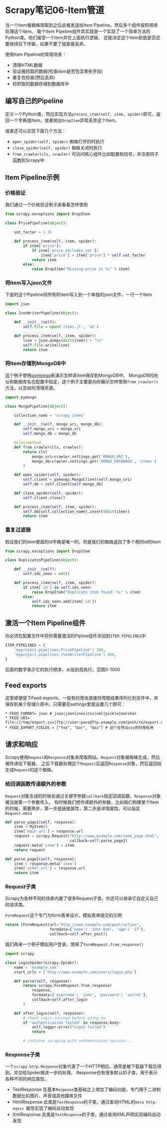 # Scrapy笔记06-Item管道

当一个item被蜘蛛爬取到之后会被发送给Item Pipeline，然后多个组件按照顺序处理这个item。 每个Item Pipeline组件其实就是一个实现了一个简单方法的Python类。他们接受一个item并在上面执行逻辑，
还能决定这个item到底是否还要继续往下传输，如果不要了就直接丢弃。

使用Item Pipeline的常用场景：

* 清理HTML数据
* 验证被抓取的数据(检查item是否包含某些字段)
* 重复性检查(然后丢弃)
* 将抓取的数据存储到数据库中

## 编写自己的Pipeline

定义一个Python类，然后实现方法`process_item(self, item, spider)`即可，返回一个字典或Item，或者抛出`DropItem`异常丢弃这个Item。

或者还可以实现下面几个方法：

* `open_spider(self, spider)` 蜘蛛打开的时执行
* `close_spider(self, spider)` 蜘蛛关闭时执行
* `from_crawler(cls, crawler)` 可访问核心组件比如配置和信号，并注册钩子函数到Scrapy中

## Item Pipeline示例

### 价格验证

我们通过一个价格验证例子来看看怎样使用

```python
from scrapy.exceptions import DropItem

class PricePipeline(object):

    vat_factor = 1.15

    def process_item(self, item, spider):
        if item['price']:
            if item['price_excludes_vat']:
                item['price'] = item['price'] * self.vat_factor
            return item
        else:
            raise DropItem("Missing price in %s" % item)
```

### 将item写入json文件

下面的这个Pipeline将所有的item写入到一个单独的json文件，一行一个item

```python
import json

class JsonWriterPipeline(object):

    def __init__(self):
        self.file = open('items.jl', 'wb')

    def process_item(self, item, spider):
        line = json.dumps(dict(item)) + "\n"
        self.file.write(line)
        return item
```

### 将item存储到MongoDB中

这个例子使用[pymongo](http://api.mongodb.org/python/current/)来演示怎样讲item保存到MongoDB中。
MongoDB的地址和数据库名在配置中指定，这个例子主要是向你展示怎样使用`from_crawler()`方法，以及如何清理资源。

```python
import pymongo

class MongoPipeline(object):

    collection_name = 'scrapy_items'

    def __init__(self, mongo_uri, mongo_db):
        self.mongo_uri = mongo_uri
        self.mongo_db = mongo_db

    @classmethod
    def from_crawler(cls, crawler):
        return cls(
            mongo_uri=crawler.settings.get('MONGO_URI'),
            mongo_db=crawler.settings.get('MONGO_DATABASE', 'items')
        )

    def open_spider(self, spider):
        self.client = pymongo.MongoClient(self.mongo_uri)
        self.db = self.client[self.mongo_db]

    def close_spider(self, spider):
        self.client.close()

    def process_item(self, item, spider):
        self.db[self.collection_name].insert(dict(item))
        return item
```

### 重复过滤器

假设我们的item里面的id字典是唯一的，但是我们的蜘蛛返回了多个相同id的item

```python
from scrapy.exceptions import DropItem

class DuplicatesPipeline(object):

    def __init__(self):
        self.ids_seen = set()

    def process_item(self, item, spider):
        if item['id'] in self.ids_seen:
            raise DropItem("Duplicate item found: %s" % item)
        else:
            self.ids_seen.add(item['id'])
            return item
```

## 激活一个Item Pipeline组件

你必须在配置文件中将你需要激活的Pipline组件添加到`ITEM_PIPELINES`中

```python
ITEM_PIPELINES = {
    'myproject.pipelines.PricePipeline': 300,
    'myproject.pipelines.JsonWriterPipeline': 800,
}
```

后面的数字表示它的执行顺序，从低到高执行，范围0-1000

## Feed exports

这里顺便提下Feed exports，一般有的爬虫直接将爬取结果序列化到文件中，并保存到某个存储介质中。只需要在settings里面设置几个即可：

```
* FEED_FORMAT= json # json|jsonlines|csv|xml|pickle|marshal
* FEED_URI= file:///tmp/export.csv|ftp://user:pass@ftp.example.com/path/to/export.csv|s3://aws_key:aws_secret@mybucket/path/to/export.csv|stdout:
* FEED_EXPORT_FIELDS = ["foo", "bar", "baz"] # 这个在导出csv的时候有用
```

## 请求和响应

Scrapy使用`Request`和`Response`对象来爬取网站。`Request`对象被蜘蛛生成，然后被传递给下载器， 之后下载器处理这个`Request`后返回`Response`对象，然后返回给生成`Request`的这个蜘蛛。

### 给回调函数传递额外的参数

`Request`对象生成的时候会通过关键字参数`callback`指定回调函数，`Response`对象被当做第一个参数传入，
有时候我们想传递额外的参数，比如我们构建某个Item的时候，需要两步，第一步是链接属性，第二步是详情属性，可以指定`Request.meta`

```python
def parse_page1(self, response):
    item = MyItem()
    item['main_url'] = response.url
    request = scrapy.Request("http://www.example.com/some_page.html",
                             callback=self.parse_page2)
    request.meta['item'] = item
    return request

def parse_page2(self, response):
    item = response.meta['item']
    item['other_url'] = response.url
    return item

```

### Request子类

Scrapy为各种不同的场景内置了很多Request子类，你还可以继承它自定义自己的请求类。

`FormRequest`这个专门为form表单设计，模拟表单提交的示例

```python
return [FormRequest(url="http://www.example.com/post/action",
                    formdata={'name': 'John Doe', 'age': '27'},
                    callback=self.after_post)]
```

我们再来一个例子模拟用户登录，使用了`FormRequest.from_response()`

```python
import scrapy

class LoginSpider(scrapy.Spider):
    name = 'example.com'
    start_urls = ['http://www.example.com/users/login.php']

    def parse(self, response):
        return scrapy.FormRequest.from_response(
            response,
            formdata={'username': 'john', 'password': 'secret'},
            callback=self.after_login
        )

    def after_login(self, response):
        # check login succeed before going on
        if "authentication failed" in response.body:
            self.logger.error("Login failed")
            return

        # continue scraping with authenticated session...
```

### Response子类

一个`scrapy.http.Response`对象代表了一个HTTP相应，通常是被下载器下载后得到，并交给Spider做进一步的处理。 Response也有很多默认的子类，用于表示各种不同的响应类型。

* TextResponse 在基本`Response`类基础之上增加了编码功能，专门用于二进制数据比如图片、声音或其他媒体文件
* HtmlResponse 此类是`TextResponse`的子类，通过查询HTML的`meta http-equiv `属性实现了编码自动发现
* XmlResponse 此类是`TextResponse`的子类，通过查询XML声明实现编码自动发现

